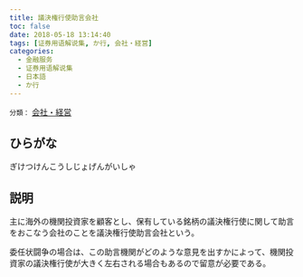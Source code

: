 ```yaml
---
title: 議決権行使助言会社
toc: false
date: 2018-05-18 13:14:40
tags: [证券用语解说集, か行, 会社・経営]
categories:
  - 金融服务
  - 证券用语解说集
  - 日本語
  - か行
---
```


`分類：` [会社・経営](/tags/会社・経営/)

## ひらがな

ぎけつけんこうしじょげんがいしゃ

## 説明

主に海外の機関投資家を顧客とし、保有している銘柄の議決権行使に関して助言をおこなう会社のことを議決権行使助言会社という。

委任状闘争の場合は、この助言機関がどのような意見を出すかによって、機関投資家の議決権行使が大きく左右される場合もあるので留意が必要である。
